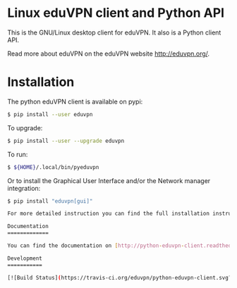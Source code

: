 
Linux eduVPN client and Python API
==================================

This is the GNU/Linux desktop client for eduVPN. It also is a Python client API.

Read more about eduVPN on the eduVPN website http://eduvpn.org/.

Installation
============

The python eduVPN client is available on pypi:

```bash
$ pip install --user eduvpn
```

To upgrade:

```bash
$ pip install --user --upgrade eduvpn
```

To run:

```bash
$ ${HOME}/.local/bin/pyeduvpn
```

Or to install the Graphical User Interface and/or the Network manager integration:

```bash
$ pip install "eduvpn[gui]"

For more detailed instruction you can find the full installation instructions [here](http://python-eduvpn-client.readthedocs.io/en/latest/introduction.html#installation).

Documentation
=============

You can find the documentation on [http://python-eduvpn-client.readthedocs.io](http://python-eduvpn-client.readthedocs.io).

Development
===========

[![Build Status](https://travis-ci.org/eduvpn/python-eduvpn-client.svg?branch=master)](https://travis-ci.org/eduvpn/python-eduvpn-client)
